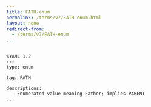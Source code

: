 ```yaml
---
title: FATH-enum
permalink: /terms/v7/FATH-enum.html
layout: none
redirect-from:
  - /terms/v7/FATH-enum
...
```


```

%YAML 1.2
---
type: enum

tag: FATH

descriptions:
  - Enumerated value meaning Father; implies PARENT
...

```